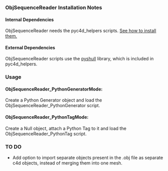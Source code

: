 ### ObjSequenceReader Installation Notes

#### Internal Dependencies
ObjSequenceReader needs the pyc4d_helpers scripts. [See how to install them.](https://github.com/GeorgeAdamon/pyc4d_helpers/blob/master/README.md#installation-notes)

#### External Dependencies
ObjSequenceReader scripts use the [pyshull](https://github.com/TimSC/pyshull) library, which is included in pyc4d_helpers.

### Usage
#### ObjSequenceReader_PythonGeneratorMode:
Create a Python Generator object and load the ObjSequenceReader_PythonGenerator script.
#### ObjSequenceReader_PythonTagMode:
Create a Null object, attach a Python Tag to it and load the ObjSequenceReader_PythonTag script.

### TO DO
* Add option to import separate objects present in the .obj file as separate c4d objects, instead of merging them into one mesh.
